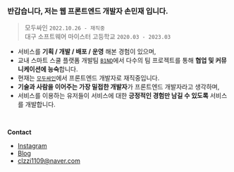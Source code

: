 ### 반갑습니다, 저는 웹 프론트엔드 개발자 손민재 입니다.
> 모두싸인 `2022.10.26 - 재직중`   
> 대구 소프트웨어 마이스터 고등학교 `2020.03 - 2023.03`
- 서비스를 **기획 / 개발 / 배포 / 운영** 해본 경험이 있으며, 
- 교내 스마트 스쿨 플랫폼 개발팀 [`B1ND`](https://github.com/Team-B1ND)에서 다수의 팀 프로젝트를 통해 **협업 및 커뮤니케이션에 능숙**합니다.
- 현재는 [`모두싸인`](https://www.modusign.co.kr/)에서 프론트엔드 개발자로 재직중입니다.
- **기술과 사람을 이어주는 가장 밀접한 개발자**가 프론트엔드 개발자라고 생각하며, 
- 서비스를 이용하는 유저들이 서비스에 대한 **긍정적인 경험만 남길 수 있도록** 서비스를 개발합니다.

<br/>

**Contact**
- [Instagram](https://www.instagram.com/clzzi.dev)
- [Blog](https://velog.io/@jce1407)
- clzzi1109@naver.com

